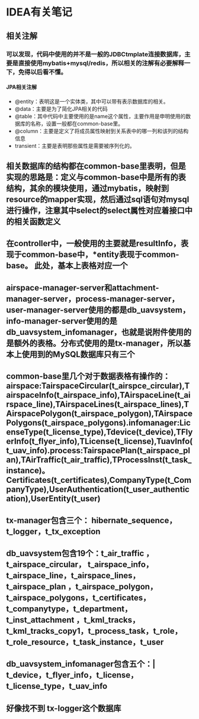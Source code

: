 # IDEA有关笔记  

## 相关注解

### 可以发现，代码中使用的并不是一般的JDBCtmplate连接数据库，主要是直接使用mybatis+mysql/redis，所以相关的注解有必要解释一下，免得以后看不懂。 

#### JPA相关注解  

* @entity：表明这是一个实体类，其中可以带有表示数据库的相关。
* @data：主要是为了简化JPA相关的代码
* @table：其中代码中主要使用的是name这个属性，主要作用是申明使用的数据库的名称，设置一般都在common-base里。
* @column：主要是定义了将成员属性映射到关系表中的哪一列和该列的结构信息
* transient：主要是表明那些属性是需要被序列化的。

## 相关数据库的结构都在common-base里表明，但是实现的思路是：定义与common-base中是所有的表结构，其余的模块使用，通过mybatis，映射到resource的mapper实现，然后通过sql语句对mysql进行操作，注意其中select的select属性对应着接口中的相关函数定义 

## 在controller中，一般使用的主要就是resultInfo，表现于common-base中，*entity表现于common-base。  此处，基本上表格对应一个  

## airspace-manager-server和attachment-manager-server，process-manager-server，user-manager-server使用的都是db_uavsystem，info-manager-server使用的是db_uavsystem_infomanager，也就是说附件使用的是额外的表格。分布式使用的是tx-manager，所以基本上使用到的MySQL数据库只有三个

## common-base里几个对于数据表格有操作的：airspace:TairspaceCircular(t_airspce_circular),TairspaceInfo(t_airspace_info),TAirspaceLine(t_airspace_line),TAirspaceLines(t_airspace_lines),TAirspacePolygon(t_airspace_polygon),TAirspacePolygons(t_airspace_polygons).infomanager:LicenseType(t_license_type),Tdevice(t_device),TFlyerInfo(t_flyer_info),TLicense(t_license),TuavInfo(t_uav_info).process:TairspacePlan(t_airspace_plan),TAirTraffic(t_air_traffic),TProcessInst(t_task_instance)。Certificates(t_certificates),CompanyType(t_CompanyType),UserAuthentication(t_user_authentication),UserEntity(t_user)

## tx-manager包含三个： hibernate_sequence，t_logger，t_tx_exception

## db_uavsystem包含19个：t_air_traffic ，t_airspace_circular， t_airspace_info，t_airspace_line，t_airspace_lines，t_airspace_plan ，t_airspace_polygon，t_airspace_polygons，t_certificates，t_companytype，t_department，t_inst_attachment ，t_kml_tracks，t_kml_tracks_copy1，t_process_task，t_role，t_role_resource，t_task_instance，t_user  

## db_uavsystem_infomanager包含五个：| t_device，t_flyer_info，t_license，t_license_type，t_uav_info  

## 好像找不到  tx-logger这个数据库  

## 